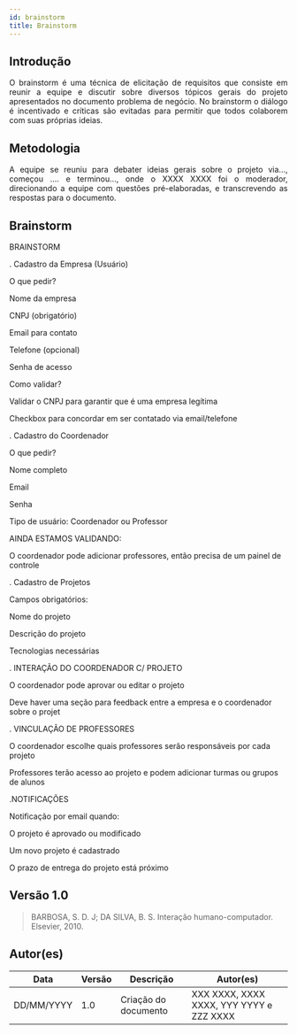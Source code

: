 ```yaml
---
id: brainstorm
title: Brainstorm
---
```

 
## Introdução
<p align = "justify">
O brainstorm é uma técnica de elicitação de requisitos que consiste em reunir a equipe e discutir sobre diversos tópicos gerais do projeto apresentados no documento problema de negócio. No brainstorm o diálogo é incentivado e críticas são evitadas para permitir que todos colaborem com suas próprias ideias.
</p>
 
## Metodologia
<p align = "justify">
A equipe se reuniu para debater ideias gerais sobre o projeto via..., começou .... e terminou..., onde o XXXX XXXX foi o moderador, direcionando a equipe com questões pré-elaboradas, e transcrevendo as respostas para o documento.
</p>
 
## Brainstorm
 BRAINSTORM

. Cadastro da Empresa (Usuário)

O que pedir?

Nome da empresa

CNPJ (obrigatório)

Email para contato

Telefone (opcional)

Senha de acesso

Como validar?

Validar o CNPJ para garantir que é uma empresa legítima

Checkbox para concordar em ser contatado via email/telefone

. Cadastro do Coordenador

O que pedir?

Nome completo

Email

Senha

Tipo de usuário: Coordenador ou Professor

AINDA ESTAMOS VALIDANDO:

O coordenador pode adicionar professores, então precisa de um painel de controle

. Cadastro de Projetos

Campos obrigatórios:

Nome do projeto

Descrição do projeto

Tecnologias necessárias

. INTERAÇÃO DO COORDENADOR C/ PROJETO

O coordenador pode aprovar ou editar o projeto

Deve haver uma seção para feedback entre a empresa e o coordenador sobre o projet

. VINCULAÇÃO DE PROFESSORES

O coordenador escolhe quais professores serão responsáveis por cada projeto

Professores terão acesso ao projeto e podem adicionar turmas ou grupos de alunos

.NOTIFICAÇÕES

Notificação por email quando:

O projeto é aprovado ou modificado

Um novo projeto é cadastrado

O prazo de entrega do projeto está próximo
## Versão 1.0
 
> BARBOSA, S. D. J; DA SILVA, B. S. Interação humano-computador. Elsevier, 2010.
 
 
## Autor(es)
| Data | Versão | Descrição | Autor(es) |
| -- | -- | -- | -- |
| DD/MM/YYYY | 1.0 | Criação do documento | XXX XXXX, XXXX XXXX, YYY YYYY e ZZZ XXXX |
